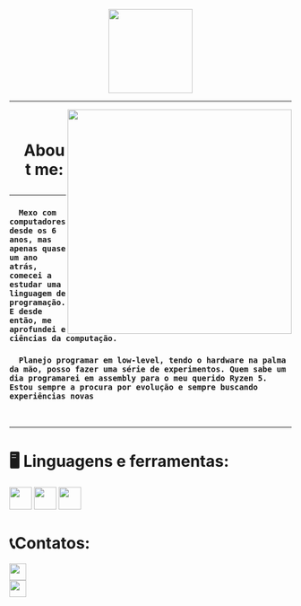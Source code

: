 <p align="center">
  <img src="https://github.com/user-attachments/assets/0dc97d3b-80cb-42ae-828c-413130061a97"
    align=justify
    height=150>
</p>

---
<p align="center">
  <img src="https://github.com/user-attachments/assets/df2eb32b-d28e-4bc1-abf5-0c99cdbb437a" 
    align=right
    height=400
    >
</p>

<br>
<div id="user-content-toc" align="center">
  <ul>
  <summary><h1> <p> About me: </p> </h1></summary>
  </ul>
</div>

---

 ### ```  Mexo com computadores desde os 6 anos, mas apenas quase um ano atrás, comecei a estudar uma linguagem de programação. E desde então, me aprofundei e ciências da computação.```
 ### ```  Planejo programar em low-level, tendo o hardware na palma da mão, posso fazer uma série de experimentos. Quem sabe um dia programarei em assembly para o meu querido Ryzen 5. Estou sempre a procura por evolução e sempre buscando experiências novas```

</br>

---

### <h1>🖥️ Linguagens e ferramentas:</h2>

<img src= https://github.com/user-attachments/assets/b908724f-6527-405a-bb8f-e3d71f2caae8 height=40>
<img src= https://github.com/user-attachments/assets/2c533bb5-bee6-4416-b809-c927dc16d1b7 height=40>
<img src=https://github.com/user-attachments/assets/da9e1412-be0b-4b3f-a8f7-2082732fab28 height=40>

<h1>📞Contatos:</h1>

<a href="mailto:lowhack@tutamail.com" style="outline: none; display: block;">
  <img src="https://github.com/user-attachments/assets/6a3962b2-728c-4716-b52e-6681ff993e39" width="30" border=0>
</a>

<a href="https://discord.gg/5tvsPambYN" style="outline: none; display: block;">
  <img src="https://github.com/user-attachments/assets/304085ca-e626-4e6a-85f2-8590da24eede" width="30" border=0>
</a>
